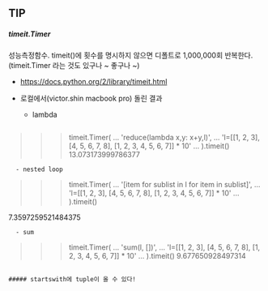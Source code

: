 ## TIP

##### timeit.Timer
성능측정함수. timeit()에 횟수를 명시하지 않으면 디폴트로 1,000,000회 반복한다.
(timeit.Timer 라는 것도 있구나 ~ 좋구나 ~)
- https://docs.python.org/2/library/timeit.html

- 로컬에서(victor.shin macbook pro) 돌린 결과
  - lambda
  ```
>>> timeit.Timer(
...         'reduce(lambda x,y: x+y,l)',
...         'l=[[1, 2, 3], [4, 5, 6, 7, 8], [1, 2, 3, 4, 5, 6, 7]] * 10'
...     ).timeit()
13.073173999786377
```
  - nested loop
  ```
>>> timeit.Timer(
...         '[item for sublist in l for item in sublist]',
...         'l=[[1, 2, 3], [4, 5, 6, 7, 8], [1, 2, 3, 4, 5, 6, 7]] * 10'
...     ).timeit()

7.3597259521484375
```
  - sum
  ```
>>> timeit.Timer(
...         'sum(l, [])',
...         'l=[[1, 2, 3], [4, 5, 6, 7, 8], [1, 2, 3, 4, 5, 6, 7]] * 10'
...     ).timeit()
9.677650928497314
```

##### startswith에 tuple이 올 수 있다! 
